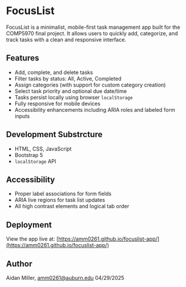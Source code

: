 # FocusList

FocusList is a minimalist, mobile-first task management app built for the COMP5970 final project. It allows users to quickly add, categorize, and track tasks with a clean and responsive interface.

## Features

- Add, complete, and delete tasks
- Filter tasks by status: All, Active, Completed
- Assign categories (with support for custom category creation)
- Select task priority and optional due date/time
- Tasks persist locally using browser `localStorage`
- Fully responsive for mobile devices
- Accessibility enhancements including ARIA roles and labeled form inputs

## Development Substrcture

- HTML, CSS, JavaScript
- Bootstrap 5
- `localStorage` API

## Accessibility

- Proper label associations for form fields
- ARIA live regions for task list updates
- All high contrast elements and logical tab order

## Deployment

View the app live at: [https://amm0261.github.io/focuslist-app/](https://amm0261.github.io/focuslist-app/)

## Author
Aidan Miller, amm0261@auburn.edu
04/29/2025